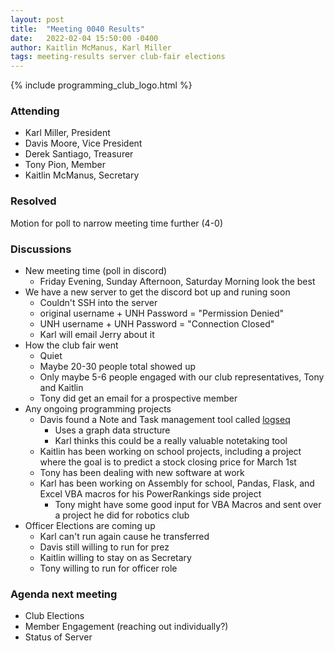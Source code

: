 ```yaml
---
layout: post
title:  "Meeting 0040 Results"
date:   2022-02-04 15:50:00 -0400
author: Kaitlin McManus, Karl Miller
tags: meeting-results server club-fair elections
---
```


{% include programming_club_logo.html %}

### Attending

- Karl Miller, President
- Davis Moore, Vice President 
- Derek Santiago, Treasurer
- Tony Pion, Member
- Kaitlin McManus, Secretary


### Resolved

Motion for poll to narrow meeting time further (4-0)

### Discussions 

- New meeting time (poll in discord)
	- Friday Evening, Sunday Afternoon, Saturday Morning look the best
- We have a new server to get the discord bot up and runing soon
	- Couldn't SSH into the server
	- original username + UNH Password = "Permission Denied"
	- UNH username + UNH Password = "Connection Closed"
	- Karl will email Jerry about it
- How the club fair went
	- Quiet
	- Maybe 20-30 people total showed up
	- Only maybe 5-6 people engaged with our club representatives, Tony and Kaitlin
	- Tony did get an email for a prospective member
- Any ongoing programming projects
	- Davis found a Note and Task management tool called [logseq](https://logseq.com/)
		- Uses a graph data structure
		- Karl thinks this could be a really valuable notetaking tool
	- Kaitlin has been working on school projects, including a project where the goal is to predict a stock closing price for March 1st
	- Tony has been dealing with new software at work
	- Karl has been working on Assembly for school, Pandas, Flask, and Excel VBA macros for his PowerRankings side project
		- Tony might have some good input for VBA Macros and sent over a project he did for robotics club
- Officer Elections are coming up
	- Karl can't run again cause he transferred
	- Davis still willing to run for prez
	- Kaitlin willing to stay on as Secretary
	- Tony willing to run for officer role

### Agenda next meeting 

- Club Elections
- Member Engagement (reaching out individually?)
- Status of Server 